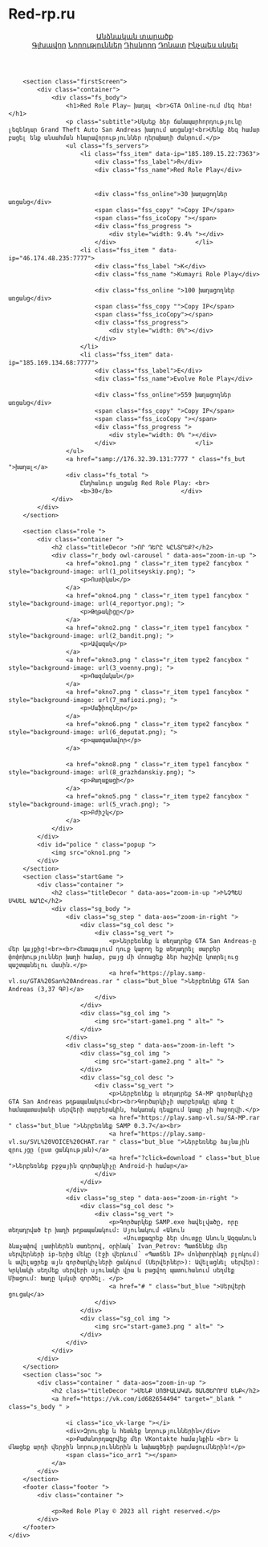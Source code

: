 # Red-rp.ru
<!doctype html>
<html>

<head>
    <link href="logo.png" rel="icon" />
    <meta http-equiv="Content-Type" content="text/html; charset=utf-8">
    <meta name="viewport" content="width=device-width, initial-scale=1, maximum-scale=1, user-scalable=no">
    <meta name="keywords" content="gta, san andreas по интернету, gta, samp, samp-vl.su, svl, samp virtual life, самп вл, samp-vl, multiplayer, rp">
    <meta name="description" content="Начать играть в GTA San Andreas по сети">
    <title>Главная</title>
    <link href="style.css" rel="stylesheet" type="text/css">
    <link href="owl.carousel.css" rel="stylesheet" type="text/css">
    <link href="jquery.formstyler.css" rel="stylesheet" type="text/css">
    <link href="jquery.fancybox.css" rel="stylesheet" type="text/css">
    <link href="slick.css" rel="stylesheet" type="text/css">
    <link href="aos.css" rel="stylesheet" type="text/css">
    <link href="jquery-ui.css" rel="stylesheet" type="text/css">
    <meta name="enot" content="5431628246416G9futAfMCjwSAqltvWLOXyzb4y7Ri6ZR" />
</head>


<body class="home">
    <div class="wrapper"></div>
        <header class="header">
            <div class="container">
                <a href="#" class="h_logo"></a>
                <a href="#" class="h_account">Անձնական տարածք</a>
                <nav class="h_menu">
                    <span class="hm_but"></span>
                    <div class="hm_list">
                        <a href="#" class="active">Գլխավոր</a>
                        <a href="https://discord.gg/zZffdbwB">Նորություններ</a>
                        <a href="https://discord.gg/zZffdbwB">Դիսկորդ</a>
                        <a href="indexs.html">Դոնատ</a>
                        <a href="index.html">Ինչպես սկսել</a>
                    </div>
                </nav>
            </div>
        </header>


        <section class="firstScreen">
            <div class="container">
                <div class="fs_body">
                    <h1>Red Role Play— խաղալ <br>GTA Online-ում մեզ հետ!</h1>
                    <p class="subtitle">Սկսեք ձեր ճանապարհորդությունը լեգենդար Grand Theft Auto San Andreas խաղում առցանց!<br>Մենք ձեզ համար բացել ենք անսահման հնարավորություններ դերախաղի ժանրում.</p>
                    <ul class="fs_servers">
                        <li class="fss_item" data-ip="185.189.15.22:7363">
                            <div class="fss_label">R</div>
                            <div class="fss_name">Red Role Play</div>


                            <div class="fss_online">30 խաղացողներ առցանց</div>
                            <span class="fss_copy" ">Copy IP</span>
        					<span class="fss_icoCopy "></span>
        					<div class="fss_progress ">
        						<div style="width: 9.4% "></div>
        					</div>        				</li>
        				<li class="fss_item " data-ip="46.174.48.235:7777">
        					<div class="fss_label ">K</div>
        					<div class="fss_name ">Kumayri Role Play</div>
        					
        					<div class="fss_online ">100 խաղացողներ առցանց</div>
        					<span class="fss_copy "">Copy IP</span>
                            <span class="fss_icoCopy"></span>
                            <div class="fss_progress">
                                <div style="width: 0%"></div>
                            </div>
                        </li>
                        <li class="fss_item" data-ip="185.169.134.68:7777">
                            <div class="fss_label">E</div>
                            <div class="fss_name">Evolve Role Play</div>

                            <div class="fss_online">559 խաղացողներ առցանց</div>
                            <span class="fss_copy" ">Copy IP</span>
        					<span class="fss_icoCopy "></span>
        					<div class="fss_progress ">
        						<div style="width: 0% "></div>
        					</div>        				</li>        				
        			</ul>
        			<a href="samp://176.32.39.131:7777 " class="fs_but ">խաղալ</a>
        			<div class="fs_total ">
        				Ընդհանուր առցանց Red Role Play: <br>
        				<b>30</b>        			</div>
        		</div>
        	</div>
        </section>
				
		<section class="role ">
			<div class="container ">
				<h2 class="titleDecor ">ՈՐ ԴԵՐԸ ԿԸՆՏՐԵՔ?</h2>
				<div class="r_body owl-carousel " data-aos="zoom-in-up ">
					<a href="okno1.png " class="r_item type2 fancybox " style="background-image: url(1_politseyskiy.png); ">
						<p>Ոստիկան</p>
					</a>
					<a href="okno4.png " class="r_item type1 fancybox " style="background-image: url(4_reportyor.png); ">
						<p>Թղթակիցը</p>
					</a>
					<a href="okno2.png " class="r_item type1 fancybox " style="background-image: url(2_bandit.png); ">
						<p>Ավազակ</p>
					</a>
					<a href="okno3.png " class="r_item type2 fancybox " style="background-image: url(3_voenny.png); ">
						<p>Ռազմական</p>
					</a>
					<a href="okno7.png " class="r_item type1 fancybox " style="background-image: url(7_mafiozi.png); ">
						<p>Մաֆիոզներ</p>
					</a>
					<a href="okno6.png " class="r_item type2 fancybox " style="background-image: url(6_deputat.png); ">
						<p>պատգամավոր</p>
					</a>
			
					<a href="okno8.png " class="r_item type1 fancybox " style="background-image: url(8_grazhdanskiy.png); ">
						<p>Քաղաքացի</p>
					</a>
					<a href="okno5.png " class="r_item type2 fancybox " style="background-image: url(5_vrach.png); ">
						<p>Բժիշկ</p>
					</a>
				</div>
			</div>
			<div id="police " class="popup ">
			    <img src="okno1.png ">
			</div>
		</section>
		<section class="startGame ">
			<div class="container ">
				<h2 class="titleDecor " data-aos="zoom-in-up ">ԻՆՉՊԵՍ ՍԿՍԵԼ ԽԱՂԸ</h2>
				<div class="sg_body ">
					<div class="sg_step " data-aos="zoom-in-right ">
						<div class="sg_col desc ">
							<div class="sg_vert ">
								<p>Ներբեռնեք և տեղադրեք GTA San Andreas-ը մեր կայքից!<br><br>Հետագայում դուք կարող եք տեղադրել տարբեր փոփոխություններ խաղի համար, բայց մի մոռացեք ձեր հաշիվը կոտրելուց պաշտպանելու մասին.</p>
								<a href="https://play.samp-vl.su/GTA%20San%20Andreas.rar " class="but_blue ">Ներբեռնեք GTA San Andreas (3,37 ԳԲ)</a>
							</div>
						</div>
						<div class="sg_col img ">
							<img src="start-game1.png " alt=" ">
						</div>
					</div>
					<div class="sg_step " data-aos="zoom-in-left ">
						<div class="sg_col img ">
							<img src="start-game2.png " alt=" ">
						</div>
						<div class="sg_col desc ">
							<div class="sg_vert ">
								<p>Ներբեռնեք և տեղադրեք SA-MP գործարկիչը GTA San Andreas թղթապանակում<br><br>Գործարկիչի տարբերակը պետք է համապատասխանի սերվերի տարբերակին, հակառակ դեպքում կապը չի հաջողվի.</p>
								<a href="https://play.samp-vl.su/SA-MP.rar " class="but_blue ">Ներբեռնեք SAMP 0.3.7</a><br>
								<a href="https://play.samp-vl.su/SVL%20VOICE%20CHAT.rar " class="but_blue ">Ներբեռնեք ձայնային զրույցը (ըստ ցանկության)</a>
								<a href="?click=download " class="but_blue ">Ներբեռնեք բջջային գործարկիչը Android-ի համար</a>
							</div>
						</div>
					</div>
					<div class="sg_step " data-aos="zoom-in-right ">
						<div class="sg_col desc ">
							<div class="sg_vert ">
								<p>Գործարկեք SAMP.exe հավելվածը, որը տեղադրված էր խաղի թղթապանակում: Սյունակում «Անուն
									«Մուտքագրեք ձեր մուտքը Անուն_Ազգանուն ձևաչափով լատիներեն տառերով, օրինակ՝ Ivan_Petrov: Պատճենեք մեր սերվերների ip-երից մեկը (էջի վերևում՝ «Պատճեն IP» մոնիտորինգի բլոկում) և ավելացրեք այն գործարկիչների ցանկում (Սերվերներ>): Ավելացնել սերվեր): Կրկնակի սեղմեք սերվերի սյունակի վրա և բացվող պատուհանում սեղմեք Միացում: Խաղը կսկսի գործել. </p>
								<a href="# " class="but_blue ">Սերվերի ցուցակ</a>
							</div>
						</div>
						<div class="sg_col img ">
							<img src="start-game3.png " alt=" ">
						</div>
					</div>
				</div>
			</div>
		</section>
		<section class="soc ">
			<div class="container " data-aos="zoom-in-up ">
			    <h2 class="titleDecor ">ՄԵՆՔ ՍՈՑԻԱԼԱԿԱՆ ՑԱՆՑԵՐՈՒՄ ԵՆՔ</h2>
				<a href="https://vk.com/id682654494" target="_blank " class="s_body " >
				    
					<i class="ico_vk-large "></i>
					<div>Զրուցեք և հետևեք նորություններին</div>
					<p>Բաժանորդագրվեք մեր VKontakte համայնքին <br> և մնացեք արդի վերջին նորություններին և նախագծերի թարմացումներին!</p>
					<span class="ico_arr1 "></span>
				</a>
			</div>
		</section>
		<footer class="footer ">
			<div class="container ">
			    
				<p>Red Role Play © 2023 all right reserved.</p>
			</div>
		</footer>
	</div>
	
<div id="toTop "></div>

<script src="https://ajax.googleapis.com/ajax/libs/jquery/2.2.4/jquery.min.js "></script>
<script src="owl.carousel.min.js "></script>
<script src="jquery.formstyler.min.js "></script>
<script src="jquery.fancybox.min.js "></script>
<script src="jquery-ui.min.js "></script>
<script src="aos.js "></script>
<script src="clipboard-polyfill.js "></script>
<script src="slick.min.js "></script>
<script src="script.js "></script>
</body>


</html>
